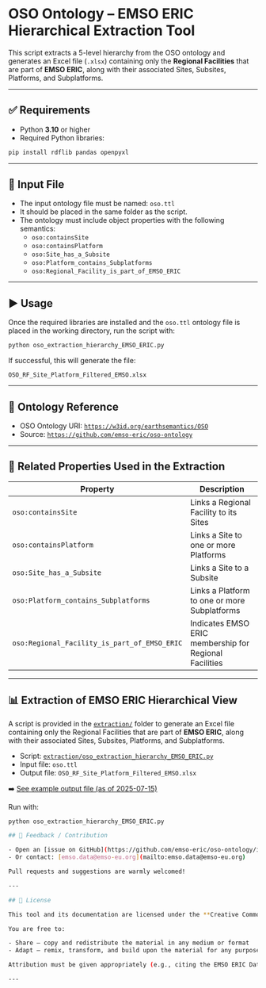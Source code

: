 # OSO Ontology – EMSO ERIC Hierarchical Extraction Tool

This script extracts a 5-level hierarchy from the OSO ontology and generates an Excel file (`.xlsx`) containing only the **Regional Facilities** that are part of **EMSO ERIC**, along with their associated Sites, Subsites, Platforms, and Subplatforms.

---

## ✅ Requirements

- Python **3.10** or higher
- Required Python libraries:

```bash
pip install rdflib pandas openpyxl
```

---

## 📂 Input File

- The input ontology file must be named: `oso.ttl`
- It should be placed in the same folder as the script.
- The ontology must include object properties with the following semantics:
  - `oso:containsSite`
  - `oso:containsPlatform`
  - `oso:Site_has_a_Subsite`
  - `oso:Platform_contains_Subplatforms`
  - `oso:Regional_Facility_is_part_of_EMSO_ERIC`

---

## ▶️ Usage

Once the required libraries are installed and the `oso.ttl` ontology file is placed in the working directory, run the script with:

```bash
python oso_extraction_hierarchy_EMSO_ERIC.py
```

If successful, this will generate the file:

```
OSO_RF_Site_Platform_Filtered_EMSO.xlsx
```

---

## 🧠 Ontology Reference

- OSO Ontology URI: [`https://w3id.org/earthsemantics/OSO`](https://w3id.org/earthsemantics/OSO)
- Source: [`https://github.com/emso-eric/oso-ontology`](https://github.com/emso-eric/oso-ontology)

---

## 🔗 Related Properties Used in the Extraction

| Property                                     | Description                                            |
| -------------------------------------------- | ------------------------------------------------------ |
| `oso:containsSite`                           | Links a Regional Facility to its Sites                 |
| `oso:containsPlatform`                       | Links a Site to one or more Platforms                  |
| `oso:Site_has_a_Subsite`                     | Links a Site to a Subsite                              |
| `oso:Platform_contains_Subplatforms`         | Links a Platform to one or more Subplatforms           |
| `oso:Regional_Facility_is_part_of_EMSO_ERIC` | Indicates EMSO ERIC membership for Regional Facilities |

---

## 📊 Extraction of EMSO ERIC Hierarchical View

A script is provided in the [`extraction/`](../extraction) folder to generate an Excel file containing only the Regional Facilities that are part of **EMSO ERIC**, along with their associated Sites, Subsites, Platforms, and Subplatforms.

- Script: [`extraction/oso_extraction_hierarchy_EMSO_ERIC.py`](../extraction/oso_extraction_hierarchy_EMSO_ERIC.py)
- Input file: `oso.ttl`
- Output file: `OSO_RF_Site_Platform_Filtered_EMSO.xlsx`

➡️ [See example output file (as of 2025-07-15)](../extraction/OSO_RF_Site_Platform_Filtered_EMSO_2025-07-15.xlsx)

Run with:
```bash
python oso_extraction_hierarchy_EMSO_ERIC.py

## 🤝 Feedback / Contribution

- Open an [issue on GitHub](https://github.com/emso-eric/oso-ontology/issues)
- Or contact: [emso.data@emso-eu.org](mailto:emso.data@emso-eu.org)

Pull requests and suggestions are warmly welcomed!

---

## 📜 License

This tool and its documentation are licensed under the **Creative Commons Attribution 4.0 International (CC BY 4.0)** license.

You are free to:

- Share — copy and redistribute the material in any medium or format  
- Adapt — remix, transform, and build upon the material for any purpose, even commercially.

Attribution must be given appropriately (e.g., citing the EMSO ERIC Data Management Group).

---
